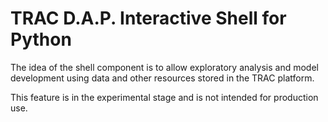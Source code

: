 # TRAC D.A.P. Interactive Shell for Python

The idea of the shell component is to allow exploratory analysis and model development
using data and other resources stored in the TRAC platform.

This feature is in the experimental stage and is not intended for production use.
